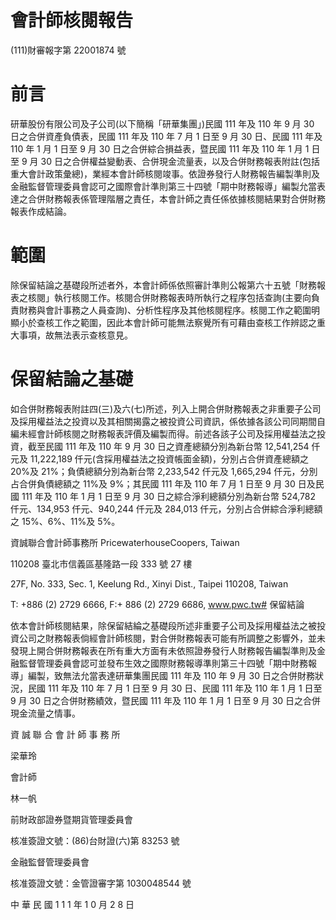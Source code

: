 # 會計師核閱報告

(111)財審報字第 22001874 號

# 前言

研華股份有限公司及子公司(以下簡稱「研華集團」)民國 111 年及 110 年 9 月 30 日之合併資產負債表，民國 111 年及 110 年 7 月 1 日至 9 月 30 日、民國 111 年及 110 年 1 月 1 日至 9 月 30 日之合併綜合損益表，暨民國 111 年及 110 年 1 月 1 日至 9 月 30 日之合併權益變動表、合併現金流量表，以及合併財務報表附註(包括重大會計政策彙總)，業經本會計師核閱竣事。依證券發行人財務報告編製準則及金融監督管理委員會認可之國際會計準則第三十四號「期中財務報導」編製允當表達之合併財務報表係管理階層之責任，本會計師之責任係依據核閱結果對合併財務報表作成結論。

# 範圍

除保留結論之基礎段所述者外，本會計師係依照審計準則公報第六十五號「財務報表之核閱」執行核閱工作。核閱合併財務報表時所執行之程序包括查詢(主要向負責財務與會計事務之人員查詢)、分析性程序及其他核閱程序。核閱工作之範圍明顯小於查核工作之範圍，因此本會計師可能無法察覺所有可藉由查核工作辨認之重大事項，故無法表示查核意見。

# 保留結論之基礎

如合併財務報表附註四(三)及六(七)所述，列入上開合併財務報表之非重要子公司及採用權益法之投資以及其相關揭露之被投資公司資訊，係依據各該公司同期間自編未經會計師核閱之財務報表評價及編製而得。前述各該子公司及採用權益法之投資，截至民國 111 年及 110 年 9 月 30 日之資產總額分別為新台幣 12,541,254 仟元及 11,222,189 仟元(含採用權益法之投資帳面金額)，分別占合併資產總額之 20%及 21%；負債總額分別為新台幣 2,233,542 仟元及 1,665,294 仟元，分別占合併負債總額之 11%及 9%；其民國 111 年及 110 年 7 月 1 日至 9 月 30 日及民國 111 年及 110 年 1 月 1 日至 9 月 30 日之綜合淨利總額分別為新台幣 524,782 仟元、134,953 仟元、940,244 仟元及 284,013 仟元，分別占合併綜合淨利總額之 15%、6%、11%及 5%。

資誠聯合會計師事務所 PricewaterhouseCoopers, Taiwan

110208 臺北市信義區基隆路一段 333 號 27 樓

27F, No. 333, Sec. 1, Keelung Rd., Xinyi Dist., Taipei 110208, Taiwan

T: +886 (2) 2729 6666, F:+ 886 (2) 2729 6686, www.pwc.tw# 保留結論

依本會計師核閱結果，除保留結綸之基礎段所述非重要子公司及採用權益法之被投資公司之財務報表倘經會計師核閱，對合併財務報表可能有所調整之影響外，並未發現上開合併財務報表在所有重大方面有未依照證券發行人財務報告編製準則及金融監督管理委員會認可並發布生效之國際財務報導準則第三十四號「期中財務報導」編製，致無法允當表達研華集團民國 111 年及 110 年 9 月 30 日之合併財務狀況，民國 111 年及 110 年 7 月 1 日至 9 月 30 日、民國 111 年及 110 年 1 月 1 日至 9 月 30 日之合併財務績效，暨民國 111 年及 110 年 1 月 1 日至 9 月 30 日之合併現金流量之情事。

資 誠 聯 合 會 計 師 事 務 所

梁華玲

會計師

林一帆

前財政部證券暨期貨管理委員會

核准簽證文號：(86)台財證(六)第 83253 號

金融監督管理委員會

核准簽證文號：金管證審字第 1030048544 號

中 華 民 國 1 1 1 年 1 0 月 2 8 日